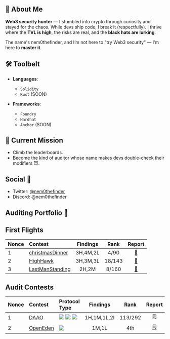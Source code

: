 ## 🧠 About Me

 **Web3 security hunter** — I stumbled into crypto through curiosity and stayed for the chaos. While devs ship code, I break it (respectfully). I thrive where the **TVL is high**, the risks are real, and the **black hats are lurking**.

The name's nem0thefinder, and I’m not here to "try Web3 security" — I’m here to **master it**.

## 🛠️ Toolbelt

- **Languages**:  
  - `Solidity`
  - `Rust` (SOON)

- **Frameworks**:  
  - `Foundry` 
  - `Hardhat` 
  - `Anchor` (SOON)

## 🎯 Current Mission 

- Climb the leaderboards.
- Become the kind of auditor whose name makes devs double-check their modifiers 😈.

## Social 📱

- Twitter: [@nem0thefinder](https://x.com/nem0thefinder)
- Discord: @nem0thefinder

## Auditing Portfolio 📔

## First Flights 
| Nonce | Contest | Findings | Rank | Report |
|:--------|:---------|:------:|:------:|:------:|
|1|[christmasDinner](https://codehawks.cyfrin.io/c/2024-12-christmas-dinner)|3H,4M,2L|4/90|[📄](https://github.com/nem0thefinder/Audits/blob/main/reports/2024-12-christmas-dinner.md)|
|2|[HighHawk](https://codehawks.cyfrin.io/c/2025-05-hawk-high)|3H,3M,3L|18/143|[📄](https://github.com/nem0thefinder/Audits/blob/main/reports/2025-05-HawksHigh.md)|
|3|[LastManStanding](https://codehawks.cyfrin.io/c/2025-07-last-man-standing)|2H,2M|8/160|[📄](https://github.com/nem0thefinder/Audits/blob/main/reports/2025-07-LastManStanding.md)|

## Audit Contests
| Nonce | Contest | Protocol Type | Findings | Rank | Report |
|:------|:---------|:--------------|:--------:|:----:|:------:|
|1|[DAAO](https://cantina.xyz/competitions/bd43bdd1-bc7f-473b-96c0-d35d37f3db33)|![](https://img.shields.io/badge/-FundRaising-Green) ![](https://img.shields.io/badge/-LiquidityManagement-orange) ![](https://img.shields.io/badge/-DAAO-blue)|1H,1M,1L,2I|113/292|[🗒️](https://github.com/nem0thefinder/Audits/blob/main/reports/2025-01-Daao.md)|
|2|[OpenEden](https://hackenproof.com/audit-programs/openeden-smart-contract-audit-contest)|![](https://img.shields.io/badge/-RWA%20Tokenization-blue)|1M,1L|4th|[🗒️](https://github.com/nem0thefinder/Audits/blob/main/reports/2025-07-OpenEden.md)|


